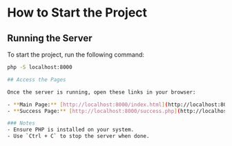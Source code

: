 # How to Start the Project

## Running the Server  
To start the project, run the following command:  

```sh
php -S localhost:8000

## Access the Pages  

Once the server is running, open these links in your browser:  

- **Main Page:** [http://localhost:8000/index.html](http://localhost:8000/index.html)  
- **Success Page:** [http://localhost:8000/success.php](http://localhost:8000/success.php)  

### Notes  
- Ensure PHP is installed on your system.  
- Use `Ctrl + C` to stop the server when done. 